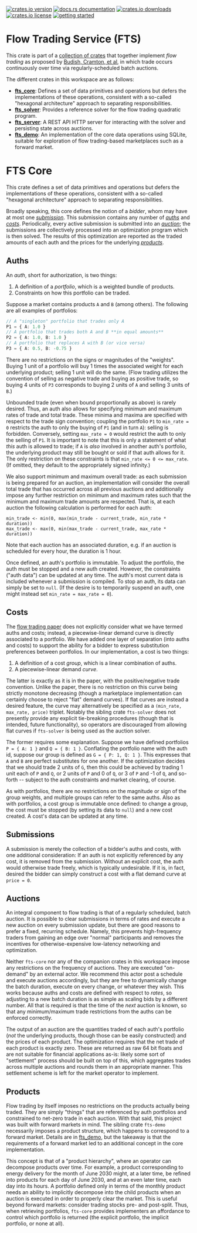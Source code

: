 [![crates.io version](https://img.shields.io/crates/v/fts-core.svg)](https://crates.io/crates/fts-core)
[![docs.rs documentation](https://img.shields.io/docsrs/fts-core.svg)](https://docs.rs/fts-core)
[![crates.io downloads](https://img.shields.io/crates/d/fts-core.svg)](https://crates.io/crates/fts-core)
[![crates.io license](https://img.shields.io/crates/l/fts-core.svg)](https://crates.io/crates/fts-core)
[![getting started](https://img.shields.io/badge/🕮_Guide-grey)](https://flowtrading.forwardmarketdesign.com/)

# Flow Trading Service (FTS)

This crate is part of a [collection of crates](https://github.com/forward-market-design/flow-trading-service) that together implement *flow trading* as proposed
by [Budish, Cramton, et al](https://cramton.umd.edu/papers2020-2024/budish-cramton-kyle-lee-malec-flow-trading.pdf),
in which trade occurs continuously over time via regularly-scheduled batch auctions.

The different crates in this workspace are as follows:

- **[fts_core]**: Defines a set of data primitives and operations but defers the implementations of these operations, consistent with a so-called "hexagonal architecture" approach to separating responsibilities.
- **[fts_solver]**: Provides a reference solver for the flow trading quadratic program.
- **[fts_server]**: A REST API HTTP server for interacting with the solver and persisting state across auctions.
- **[fts_demo]**: An implementation of the core data operations using SQLite, suitable for exploration of flow trading-based marketplaces such as a forward market.

[fts_core]: ../fts-core/README.md
[fts_solver]: ../fts-solver/README.md
[fts_server]: ../fts-server/README.md
[fts_demo]: ../fts-demo/README.md


# FTS Core

This crate defines a set of data primitives and operations but defers the implementations of these operations, consistent with a so-called "hexagonal architecture" approach to separating responsibilities.

Broadly speaking, this core defines the notion of a *bidder*, whom may have at most one [*submission*](#submissions). This submission contains any number of [*auths*](#auths) and [*costs*](#costs). Periodically, every active submission is submitted into an [*auction*](#auctions); the submissions are collectively processed into an optimization program which is then solved. The results of this optimization are reported as the traded amounts of each auth and the prices for the underlying [*products*](#products).

## Auths

An *auth*, short for authorization, is two things:

1. A definition of a *portfolio*, which is a weighted bundle of products.
2. Constraints on how this portfolio can be traded.

Suppose a market contains products `A` and `B` (among others). The following are all examples of portfolios:
```typescript
// A "singleton" portfolio that trades only A
P1 = { A: 1.0 }
// A portfolio that trades both A and B **in equal amounts**
P2 = { A: 1.0, B: 1.0 }
// A portfolio that replaces A with B (or vice versa)
P3 = { A: 0.5, B: -0.75 }
```

There are no restrictions on the signs or magnitudes of the "weights". Buying 1 unit of a portfolio will buy 1 times the associated weight for each underlying product; selling 1 unit will do the same. (Flow trading utilizes the convention of selling as negative trade and buying as positive trade, so buying 4 units of `P3` corresponds to buying 2 units of `A` and selling 3 units of `B`.)

Unbounded trade (even when bound proportionally as above) is rarely desired. Thus, an auth also allows for specifying minimum and maximum rates of trade and total trade. These minima and maxima are specified with respect to the trade sign convention; coupling the portfolio `P1` to `min_rate = 0` restricts the auth to only the buying of `P1` (and in turn `A`): selling is forbidden. Conversely, setting `max_rate = 0` would restrict the auth to only the selling of `P1`. It is important to note that this is only a statement of what *this* auth is allowed to trade; if `A` is *also* involved in another auth's portfolio, the underlying product may still be bought or sold if that auth allows for it. The only restriction on these constraints is that `min_rate <= 0 <= max_rate`. (If omitted, they default to the appropriately signed infinity.)

We also support minimum and maximum overall trade: as each submission is being prepared for an auction, an implementation will consider the overall total trade that has occurred across all previous auctions and additionally impose any further restriction on minimum and maximum rates such that the minimum and maximum trade amounts are respected. That is, at each auction the following calculation is performed for each auth:
```text
min_trade <- min(0, max(min_trade - current_trade, min_rate * duration))
max_trade <- max(0, min(max_trade - current_trade, max_rate * duration))
```

Note that each auction has an associated duration, e.g. if an auction is scheduled for every hour, the duration is 1 hour.

Once defined, an auth's portfolio is immutable. To adjust the portfolio, the auth must be stopped and a new auth created. However, the constraints ("auth data") can be updated at any time. The auth's most current data is included whenever a submission is compiled. To stop an auth, its data can simply be set to `null`. (If the desire is to temporarily suspend an auth, one might instead set `min_rate = max_rate = 0`).

## Costs

The [flow trading paper](https://cramton.umd.edu/papers2020-2024/budish-cramton-kyle-lee-malec-flow-trading.pdf) does not explicitly consider what we have termed auths and costs; instead, a piecewise-linear demand curve is directly associated to a portfolio. We have added one layer of separation (into auths and costs) to support the ability for a bidder to express substitution preferences between portfolios. In our implementation, a cost is two things:

1. A definition of a cost *group*, which is a linear combination of auths.
2. A piecewise-linear demand *curve*.

The latter is exactly as it is in the paper, with the positive/negative trade convention. Unlike the paper, there is no restriction on this curve being strictly monotone decreasing (though a marketplace implementation can certainly choose to reject "flat" demand curves). If flat curves are instead a desired feature, the curve may alternatively be specified as a `(min_rate, max_rate, price)` triplet. Notably the sibling crate `fts-solver` does not presently provide any explicit tie-breaking procedures (though that is intended, future functionality), so operators are discouraged from allowing flat curves if `fts-solver` is being used as the auction solver.

The former requires some explanation. Suppose we have defined portfolios `P = { A: 1 }` and `Q = { B: 1 }`. Conflating the portfolio name with the auth id, suppose our group is defined as `G = { P: 1, Q: 1 }`. This expresses that `A` and `B` are perfect substitutes for one another. If the optimization decides that we should trade 2 units of `G`, then this could be achieved by trading 1 unit each of `P` and `Q`, or 2 units of `P` and 0 of `Q`, or 3 of `P` and -1 of `Q`, and so-forth -- subject to the auth constraints and market clearing, of course.

As with portfolios, there are no restrictions on the magnitude or sign of the group weights, and multiple groups can refer to the same auths. Also as with portfolios, a cost group is immutable once defined: to change a group, the cost must be stopped (by setting its data to `null`) and a new cost created. A cost's data can be updated at any time.

## Submissions

A submission is merely the collection of a bidder's auths and costs, with one additional consideration: If an auth is not explicitly referenced by any cost, it is removed from the submission. Without an explicit cost, the auth would otherwise trade freely, which is typically undesirable. If it is, in fact, desired the bidder can simply construct a cost with a flat demand curve at `price = 0`.

## Auctions

An integral component to flow trading is that of a regularly scheduled, batch auction. It is possible to clear submissions in terms of rates and execute a new auction on every submission update, but there are good reasons to prefer a fixed, recurring schedule. Namely, this prevents high-frequency traders from gaining an edge over "normal" participants and removes the incentives for otherwise-expensive low-latency networking and optimization.

Neither `fts-core` nor any of the companion crates in this workspace impose any restrictions on the frequency of auctions. They are executed "on-demand" by an external actor. We recommend this actor post a schedule and execute auctions accordingly, but they are free to dynamically change the batch duration, execute on every change, or whatever they wish. This works because auths and costs are defined with respect to *rates*, so adjusting to a new batch duration is as simple as scaling bids by a different number. All that is required is that the time of the *next* auction is known, so that any minimum/maximum trade restrictions from the auths can be enforced correctly.

The output of an auction are the quantities traded of each auth's portfolio (*not* the underlying products, though those can be easily constructed) and the prices of each product. The optimization requires that the net trade of each product is exactly zero. These are returned as raw 64 bit floats and are not suitable for financial applications as-is: likely some sort of "settlement" process should be built on top of this, which aggregates trades across multiple auctions and rounds them in an appropriate manner. This settlement scheme is left for the market operator to implement.

## Products

Flow trading by itself imposes no restrictions on the products actually being traded. They are simply "things" that are referenced by auth portfolios and constrained to net-zero trade in each auction. With that said, this project was built with forward markets in mind. The sibling crate `fts-demo` necessarily imposes a product structure, which happens to correspond to a forward market. Details are in [fts_demo], but the takeaway is that the requirements of a forward market led to an additional concept in the core implementation.

This concept is that of a "product hierarchy", where an operator can decompose products over time. For example, a product corresponding to energy delivery for the month of June 2030 might, at a later time, be refined into products for each day of June 2030, and at an even later time, each day into its hours. A portfolio defined only in terms of the monthly product needs an ability to implicitly decompose into the child products when an auction is executed in order to properly clear the market. This is useful beyond forward markets: consider trading stocks pre- and post-split. Thus, when retrieving portfolios, `fts-core` provides implementers an affordance to control which portfolio is returned (the explicit portfolio, the implicit portfolio, or none at all).

[fts_demo]: ../fts-demo/README.md